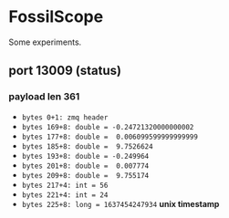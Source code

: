 # FossilScope

Some experiments.


## port 13009 (status)

### payload len 361

- `bytes 0+1: zmq header`
- `bytes 169+8: double = -0.24721320000000002`
- `bytes 177+8: double =  0.006099599999999999`
- `bytes 185+8: double =  9.7526624 `
- `bytes 193+8: double = -0.249964`
- `bytes 201+8: double =  0.007774`
- `bytes 209+8: double =  9.755174`
- `bytes 217+4: int = 56`
- `bytes 221+4: int = 24`
- `bytes 225+8: long = 1637454247934`  **unix timestamp**

